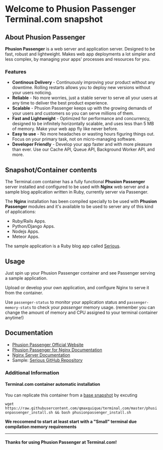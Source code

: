 # Welcome to Phusion Passenger Terminal.com snapshot

## About **Phusion Passenger**
**Phusion Passenger** is a web server and application server. Designed to be fast, robust and lightweight. Makes web app deployments a lot simpler and less complex, by managing your apps' processes and resources for you.

### Features
- **Continous Delivery** - Continuously improving your product without any downtime. Rolling restarts allows you to deploy new versions without your users noticing.
- **Reliable** - No more worries, just a stable server to serve all your users at any time to deliver the best product experience.
- **Scalable** - Phusion Passenger keeps up with the growing demands of your users and customers so you can serve millions of them.
- **Fast and Lightweight** - Optimized for performance and concurrency, designed to be infinitely horizontally scalable, and uses less than 5 MB of memory. Make your web app fly like never before.
- **Easy to use** - No more headaches or wasting hours figuring things out. Focus on your primary task, not on micro-managing software.
- **Developer Friendly** - Develop your app faster and with more pleasure than ever. Use our Cache API, Queue API, Background Worker API, and more.

## Snapshot/Container contents

The Terminal.com container has a fully functional **Phusion Passenger** server installed and configured to be used with **Nginx** web server and a sample blog application written in Ruby, currently server via Passenger.


The **Nginx** installation has been compiled specially to be used with **Phusion Passenger** modules and it's available to be used to server any of this kind of applications:
- Ruby/Rails Apps.
- Python/Django Apps. 
- Nodejs Apps.
- Meteor Apps.


The sample application is a Ruby blog app called [Serious](https://github.com/colszowka/serious).

## Usage
Just spin up your Phusion Passenger container and see Passenger serving a sample application.

Upload or develop your own application, and configure Nginx to serve it from the container.

Use `passenger-status` to monitor your application status and `passenger-memory-stats` to check your _passenger_ memory usage. (remember you can change the amount of memory and CPU assigned to your terminal container anytime!)

## Documentation
- [Phusion Passenger Official Website](https://www.phusionpassenger.com/documentation/Users%20guide%20Nginx.html)
- [Phusion Passenger for Nginx Documentation](https://www.phusionpassenger.com/documentation/Users%20guide%20Nginx.html)
- [Nginx Server Documentation](http://wiki.nginx.org/Resources)
- Sample: [Serious GitHub Repository](https://github.com/colszowka/serious)


### Additional Information
#### Terminal.com container automatic installation
You can replicate this container from a [base snapshot](https://www.terminal.com/tiny/FzpHiTXG1K) by excuting

`wget https://raw.githubusercontent.com/qmaxquique/terminal.com/master/phusionpassenger_install.sh && bash phusionpassenger_install.sh`

**We reccomend to start at least start with a "Small" terminal due compilation memory requirements**

---

#### Thanks for using Phusion Passenger at Terminal.com!
